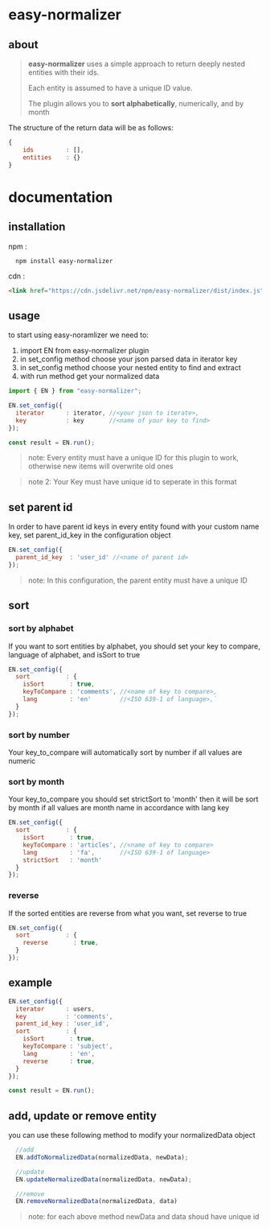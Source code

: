 # easy-normalizer

## about
> **easy-normalizer** uses a simple approach to return deeply nested entities with their ids.
> 
> Each entity is assumed to have a unique ID value.
> 
> The plugin allows you to **sort alphabetically**, numerically, and by month
> 

 The structure of the return data will be as follows:

```javascript
{
    ids         : [],
    entities    : {}
}
```

# documentation

## installation
npm :

 ```
   npm install easy-normalizer
 ```

cdn :

```HTML
<link href="https://cdn.jsdelivr.net/npm/easy-normalizer/dist/index.js" rel="stylesheet" crossorigin="anonymous" />
```

## usage

to start using easy-noramlizer we need to:

1. import EN from easy-normalizer plugin
2. in set_config method choose your json parsed data in iterator key 
3. in set_config method choose your nested entity to find and extract
4. with run method get your normalized data

```javascript
import { EN } from "easy-normalizer";
```

```javascript
EN.set_config({
  iterator      : iterator, //<your json to iterate>,
  key           : key       //<name of your key to find>
});

const result = EN.run();
```
> note: Every entity must have a unique ID for this plugin to work, otherwise new items will overwrite old ones
 
> note 2: Your Key must have unique id to seperate in this format


## set parent id

In order to have parent id keys in every entity found with your custom name key, set parent_id_key in the configuration object

```javascript
EN.set_config({
  parent_id_key  : 'user_id' //<name of parent id>
});
```
> note: In this configuration, the parent entity must have a unique ID

## sort 

### sort by alphabet

If you want to sort entities by alphabet, you should set your key to compare, language of alphabet, and isSort to true

```javascript
EN.set_config({  
  sort          : {
    isSort       : true,
    keyToCompare : 'comments', //<name of key to compare>,
    lang         : 'en'        //<ISO 639-1 of language>,`  
  }
});
```
### sort by number 

Your key_to_compare will automatically sort by number if all values are numeric

### sort by month 

Your key_to_compare you should set strictSort to 'month' then it will be sort by month if all values are month name in accordance with lang key

```javascript
EN.set_config({
  sort          : {
    isSort       : true,
    keyToCompare : 'articles', //<name of key to compare>
    lang         : 'fa',       //<ISO 639-1 of language>
    strictSort   : 'month'
  }
});
```
### reverse 

If the sorted entities are reverse from what you want, set reverse to true 


```javascript
EN.set_config({
  sort          : {
    reverse       : true,
  }
});
```

## example


```javascript
EN.set_config({
  iterator      : users,
  key           : 'comments',
  parent_id_key : 'user_id',
  sort          : {
    isSort       : true,
    keyToCompare : 'subject',
    lang         : 'en',
    reverse      : true,
  }
});

const result = EN.run();
```

## add, update or remove entity

you can use these following method to modify your normalizedData object

```javascript
  //add
  EN.addToNormalizedData(normalizedData, newData);

  //update
  EN.updateNormalizedData(normalizedData, newData);

  //remove
  EN.removeNormalizedData(normalizedData, data)
```

> note: for each above method newData and data shoud have unique id
